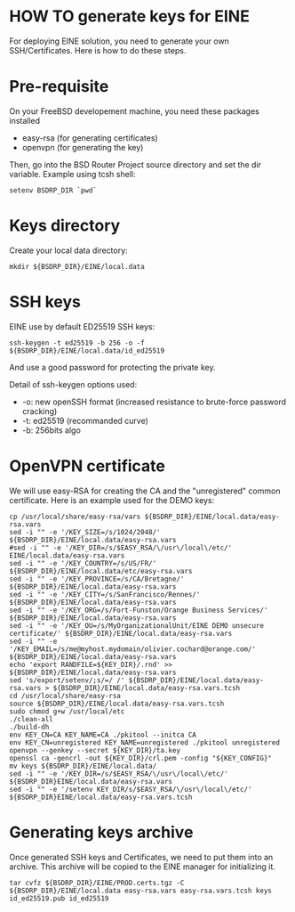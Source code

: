 HOW TO generate keys for EINE
=============================

For deploying EINE solution, you need to generate your own SSH/Certificates.
Here is how to do these steps.

Pre-requisite
=============

On your FreeBSD developement machine, you need these packages installed
  * easy-rsa (for generating certificates)
  * openvpn (for generating the key)

Then, go into the BSD Router Project source directory and set the dir variable.
Example using tcsh shell:
```
setenv BSDRP_DIR `pwd`
```

Keys directory
==============

Create your local data directory:

```
mkdir ${BSDRP_DIR}/EINE/local.data
```

SSH keys
========

EINE use by default ED25519 SSH keys:
```
ssh-keygen -t ed25519 -b 256 -o -f ${BSDRP_DIR}/EINE/local.data/id_ed25519
```

And use a good password for protecting the private key.

Detail of ssh-keygen options used:
  * -o: new openSSH format (increased resistance to brute-force password cracking)
  * -t: ed25519 (recommanded curve)
  * -b: 256bits algo

OpenVPN certificate
===================

We will use easy-RSA for creating the CA and the "unregistered" common certificate.
Here is an example used for the DEMO keys:

```
cp /usr/local/share/easy-rsa/vars ${BSDRP_DIR}/EINE/local.data/easy-rsa.vars
sed -i "" -e '/KEY_SIZE=/s/1024/2048/' ${BSDRP_DIR}/EINE/local.data/easy-rsa.vars
#sed -i "" -e '/KEY_DIR=/s/$EASY_RSA/\/usr\/local\/etc/' EINE/local.data/easy-rsa.vars
sed -i "" -e '/KEY_COUNTRY=/s/US/FR/' ${BSDRP_DIR}/EINE/local.data/etc/easy-rsa.vars
sed -i "" -e '/KEY_PROVINCE=/s/CA/Bretagne/' ${BSDRP_DIR}/EINE/local.data/easy-rsa.vars
sed -i "" -e '/KEY_CITY=/s/SanFrancisco/Rennes/' ${BSDRP_DIR}/EINE/local.data/easy-rsa.vars
sed -i "" -e '/KEY_ORG=/s/Fort-Funston/Orange Business Services/' ${BSDRP_DIR}/EINE/local.data/easy-rsa.vars
sed -i "" -e '/KEY_OU=/s/MyOrganizationalUnit/EINE DEMO unsecure certificate/' ${BSDRP_DIR}/EINE/local.data/easy-rsa.vars
sed -i "" -e '/KEY_EMAIL=/s/me@myhost.mydomain/olivier.cochard@orange.com/' ${BSDRP_DIR}/EINE/local.data/easy-rsa.vars
echo 'export RANDFILE=${KEY_DIR}/.rnd' >> ${BSDRP_DIR}/EINE/local.data/easy-rsa.vars
sed 's/export/setenv/;s/=/ /' ${BSDRP_DIR}/EINE/local.data/easy-rsa.vars > ${BSDRP_DIR}/EINE/local.data/easy-rsa.vars.tcsh
cd /usr/local/share/easy-rsa
source ${BSDRP_DIR}/EINE/local.data/easy-rsa.vars.tcsh
sudo chmod g+w /usr/local/etc
./clean-all
./build-dh
env KEY_CN=CA KEY_NAME=CA ./pkitool --initca CA
env KEY_CN=unregistered KEY_NAME=unregistered ./pkitool unregistered
openvpn --genkey --secret ${KEY_DIR}/ta.key
openssl ca -gencrl -out ${KEY_DIR}/crl.pem -config "${KEY_CONFIG}"
mv keys ${BSDRP_DIR}/EINE/local.data/
sed -i "" -e '/KEY_DIR=/s/$EASY_RSA/\/usr\/local\/etc/' ${BSDRP_DIR}EINE/local.data/easy-rsa.vars
sed -i "" -e '/setenv KEY_DIR/s/$EASY_RSA/\/usr\/local\/etc/' ${BSDRP_DIR}EINE/local.data/easy-rsa.vars.tcsh
```

Generating keys archive
=======================

Once generated SSH keys and Certificates, we need to put them into an archive.
This archive will be copied to the EINE manager for initializing it.

```
tar cvfz ${BSDRP_DIR}/EINE/PROD.certs.tgz -C ${BSDRP_DIR}/EINE/local.data easy-rsa.vars easy-rsa.vars.tcsh keys id_ed25519.pub id_ed25519
```
